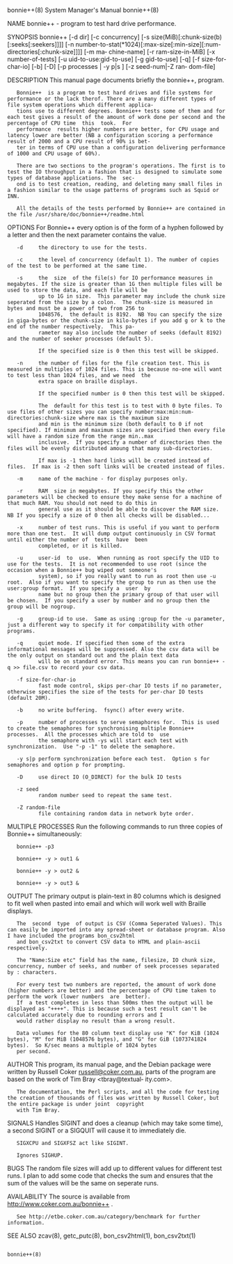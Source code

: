 bonnie++(8)                                                                       System Manager's Manual                                                                      bonnie++(8)

NAME
       bonnie++ - program to test hard drive performance.

SYNOPSIS
       bonnie++  [-d  dir]  [-c  concurrency]  [-s  size(MiB)[:chunk-size(b)[:seeks[:seekers]]]]  [-n  number-to-stat(*1024)[:max-size[:min-size][:num-directories[:chunk-size]]]] [-m ma‐
       chine-name] [-r ram-size-in-MiB] [-x number-of-tests] [-u uid-to-use:gid-to-use] [-g gid-to-use] [-q] [-f size-for-char-io] [-b] [-D] [-p processes | -y p|s ] [-z seed-num|-Z ran‐
       dom-file]

DESCRIPTION
       This manual page documents briefly the bonnie++, program.

       Bonnie++  is a program to test hard drives and file systems for performance or the lack therof. There are a many different types of file system operations which different applica‐
       tions use to different degrees. Bonnie++ tests some of them and for each test gives a result of the amount of work done per second and the percentage of CPU time  this  took.  For
       performance  results higher numbers are better, for CPU usage and latency lower are better (NB a configuration scoring a performance result of 2000 and a CPU result of 90% is bet‐
       ter in terms of CPU use than a configuration delivering performance of 1000 and CPU usage of 60%).

       There are two sections to the program's operations. The first is to test the IO throughput in a fashion that is designed to simulate some types of database applications. The  sec‐
       ond is to test creation, reading, and deleting many small files in a fashion similar to the usage patterns of programs such as Squid or INN.

       All the details of the tests performed by Bonnie++ are contained in the file /usr/share/doc/bonnie++/readme.html

OPTIONS
       For Bonnie++ every option is of the form of a hyphen followed by a letter and then the next parameter contains the value.

       -d     the directory to use for the tests.

       -c     the level of concurrency (default 1). The number of copies of the test to be performed at the same time.

       -s     the  size  of the file(s) for IO performance measures in megabytes. If the size is greater than 1G then multiple files will be used to store the data, and each file will be
              up to 1G in size.  This parameter may include the chunk size seperated from the size by a colon.  The chunk-size is measured in bytes and must be a power of two from 256 to
              1048576,  the default is 8192.  NB You can specify the size in giga-bytes or the chunk-size in kilo-bytes if you add g or k to the end of the number respectively.  This pa‐
              rameter may also include the number of seeks (default 8192) and the number of seeker processes (default 5).

              If the specified size is 0 then this test will be skipped.

       -n     the number of files for the file creation test. This is measured in multiples of 1024 files. This is because no-one will want to test less than 1024 files, and we need  the
              extra space on braille displays.

              If the specified number is 0 then this test will be skipped.

              The  default for this test is to test with 0 byte files. To use files of other sizes you can specify number:max:min:num-directories:chunk-size where max is the maximum size
              and min is the minimum size (both default to 0 if not specified). If minimum and maximum sizes are specified then every file will have a random size from the range min..max
              inclusive.  If you specify a number of directories then the files will be evenly distributed amoung that many sub-directories.

              If max is -1 then hard links will be created instead of files.  If max is -2 then soft links will be created instead of files.

       -m     name of the machine - for display purposes only.

       -r     RAM  size in megabytes. If you specify this the other parameters will be checked to ensure they make sense for a machine of that much RAM. You should not need to do this in
              general use as it should be able to discover the RAM size. NB If you specify a size of 0 then all checks will be disabled...

       -x     number of test runs. This is useful if you want to perform more than one test.  It will dump output continuously in CSV format until either the number of  tests  have  been
              completed, or it is killed.

       -u     user-id  to  use.  When running as root specify the UID to use for the tests.  It is not recommended to use root (since the occasion when a Bonnie++ bug wiped out someone's
              system), so if you really want to run as root then use -u root.  Also if you want to specify the group to run as then use the user:group format.  If you specify a  user  by
              name but no group then the primary group of that user will be chosen.  If you specify a user by number and no group then the group will be nogroup.

       -g     group-id to use.  Same as using :group for the -u parameter, just a different way to specify it for compatibility with other programs.

       -q     quiet mode. If specified then some of the extra informational messages will be suppressed. Also the csv data will be the only output on standard out and the plain text data
              will be on standard error. This means you can run bonnie++ -q >> file.csv to record your csv data.

       -f size-for-char-io
              fast mode control, skips per-char IO tests if no parameter, otherwise specifies the size of the tests for per-char IO tests (default 20M).

       -b     no write buffering.  fsync() after every write.

       -p     number of processes to serve semaphores for.  This is used to create the semaphores for synchronising multiple Bonnie++ processes.  All the processes which are told to  use
              the semaphore with -ys will start each test with synchronization.  Use "-p -1" to delete the semaphore.

       -y s|p perform synchronization before each test.  Option s for semaphores and option p for prompting.

       -D     use direct IO (O_DIRECT) for the bulk IO tests

       -z seed
              random number seed to repeat the same test.

       -Z random-file
              file containing random data in network byte order.

MULTIPLE PROCESSES
       Run the following commands to run three copies of Bonnie++ simultaneously:

       bonnie++ -p3

       bonnie++ -y > out1 &

       bonnie++ -y > out2 &

       bonnie++ -y > out3 &

OUTPUT
       The primary output is plain-text in 80 columns which is designed to fit well when pasted into email and which will work well with Braille displays.

       The  second  type  of output is CSV (Comma Seperated Values). This can easily be imported into any spread-sheet or database program. Also I have included the programs bon_csv2html
       and bon_csv2txt to convert CSV data to HTML and plain-ascii respectively.

       The "Name:Size etc" field has the name, filesize, IO chunk size, concurrency, number of seeks, and number of seek processes separated by : characters.

       For every test two numbers are reported, the amount of work done (higher numbers are better) and the percentage of CPU time taken to perform the work (lower numbers  are  better).
       If  a test completes in less than 500ms then the output will be displayed as "++++". This is because such a test result can't be calculated accurately due to rounding errors and I
       would rather display no result than a wrong result.

       Data volumes for the 80 column text display use "K" for KiB (1024 bytes), "M" for MiB (1048576 bytes), and "G" for GiB (1073741824 bytes).  So K/sec means a multiple of 1024 bytes
       per second.

AUTHOR
       This  program, its manual page, and the Debian package were written by Russell Coker <russell@coker.com.au>, parts of the program are based on the work of Tim Bray <tbray@textual‐
       ity.com>.

       The documentation, the Perl scripts, and all the code for testing the creation of thousands of files was written by Russell Coker, but the entire package is under joint  copyright
       with Tim Bray.

SIGNALS
       Handles SIGINT and does a cleanup (which may take some time), a second SIGINT or a SIGQUIT will cause it to immediately die.

       SIGXCPU and SIGXFSZ act like SIGINT.

       Ignores SIGHUP.

BUGS
       The random file sizes will add up to different values for different test runs.  I plan to add some code that checks the sum and ensures that the sum of the values will be the same
       on seperate runs.

AVAILABILITY
       The source is available from http://www.coker.com.au/bonnie++ .

       See http://etbe.coker.com.au/category/benchmark for further information.

SEE ALSO
       zcav(8), getc_putc(8), bon_csv2html(1), bon_csv2txt(1)

                                                                                                                                                                               bonnie++(8)
